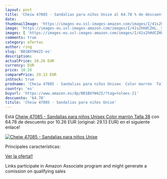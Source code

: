 ```yaml
---
layout: post
title: 'Cheiw 47085 - Sandalias para niños Unise al 64.78 % de descuento'
date: 
thumbnailImage: 'https://images-eu.ssl-images-amazon.com/images/I/41s2hHdCZHL._SL200_.jpg'
image: 'https://images-eu.ssl-images-amazon.com/images/I/41s2hHdCZHL._SL200_.jpg'
images: [ 'https://images-eu.ssl-images-amazon.com/images/I/41s2hHdCZHL._SL200_.jpg' ]
comments: true
category: ofertas
author: ring
slug: 'B01BXYW42I-es'
description:
actualPrice: 10.26 EUR
currency: EUR
price: 10.26
comparePrice: 29.13 EUR
inStock: true
prodname: 'Cheiw 47085 - Sandalias para niños Unisex  Color marrón  Talla 38'
country: 'es'
buyurl: 'https://www.amazon.es/dp/B01BXYW42I/?tag=tolees-21'
descuento: '64.78'
titulo: 'Cheiw 47085 - Sandalias para niños Unise'
---
```


Está [Cheiw 47085 - Sandalias para niños Unisex  Color marrón  Talla 38](https://www.amazon.es/dp/B01BXYW42I/?tag=tolees-21) con 64.78 de descuento por 10.26 EUR (original: 29.13 EUR) en el siguiente enlace!

[![Cheiw 47085 - Sandalias para niños Unise](https://images-eu.ssl-images-amazon.com/images/I/41s2hHdCZHL._SL200_.jpg)](https://www.amazon.es/dp/B01BXYW42I/?tag=tolees-21)

Principales características:


[Ver la oferta!!](https://www.amazon.es/dp/B01BXYW42I/?tag=tolees-21)

Links participate in Amazon Associate program and might generate a comission on qualifying sales


